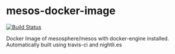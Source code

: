 mesos-docker-image
======

[![Build Status](https://travis-ci.org/ottoyiu/mesos-docker-image.svg?branch=master)](https://travis-ci.org/ottoyiu/mesos-docker-image)

Docker Image of mesosphere/mesos with docker-engine installed. Automatically built using travis-ci and nightli.es
